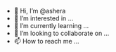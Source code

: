 - 👋 Hi, I’m @ashera
- 👀 I’m interested in ...
- 🌱 I’m currently learning ...
- 💞️ I’m looking to collaborate on ...
- 📫 How to reach me ...

<!---
ashera/ashera is a ✨ special ✨ repository because its `README.md` (this file) appears on your GitHub profile.
You can click the Preview link to take a look at your changes.
--->
